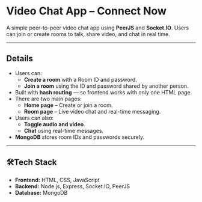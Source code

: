 # Video Chat App – Connect Now

A simple peer-to-peer video chat app using **PeerJS** and **Socket.IO**. Users can join or create rooms to talk, share video, and chat in real time.

<!--
---

## Demo Video

[![Watch the video](https://img.youtube.com/vi/YOUR_VIDEO_URL/hqdefault.jpg)](https://www.youtube.com/watch?v=YOUR_VIDEO_URL)
-->
---

## Details

- Users can:
  - **Create a room** with a Room ID and password.
  - **Join a room** using the ID and password shared by another person.
- Built with **hash routing** — so frontend works with only one HTML page.
- There are two main pages:
  - **Home page** – Create or join a room.
  - **Room page** – Live video chat and real-time messaging.
- Users can also:
  - **Toggle audio and video**.
  - **Chat** using real-time messages.
- **MongoDB** stores room IDs and passwords securely.

---

## 🛠Tech Stack

- **Frontend:** HTML, CSS, JavaScript
- **Backend:** Node.js, Express, Socket.IO, PeerJS
- **Database:** MongoDB
